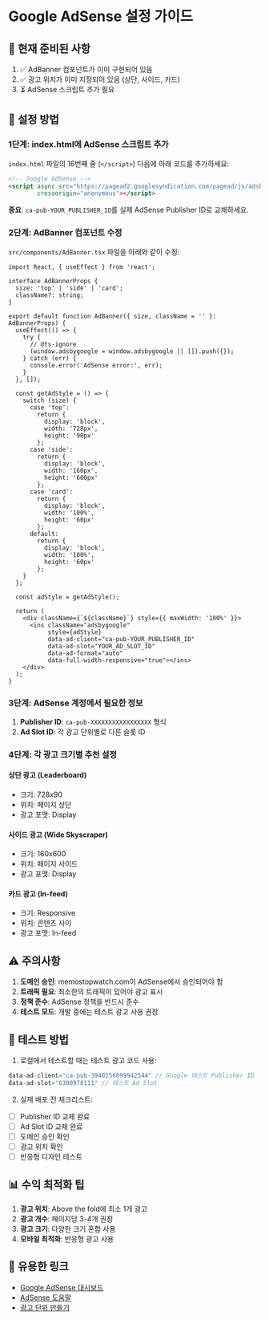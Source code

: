 # Google AdSense 설정 가이드

## 🔧 현재 준비된 사항
1. ✅ AdBanner 컴포넌트가 이미 구현되어 있음
2. ✅ 광고 위치가 이미 지정되어 있음 (상단, 사이드, 카드)
3. ⏳ AdSense 스크립트 추가 필요

## 📝 설정 방법

### 1단계: index.html에 AdSense 스크립트 추가
`index.html` 파일의 16번째 줄 (`</script>`) 다음에 아래 코드를 추가하세요:

```html
<!-- Google AdSense -->
<script async src="https://pagead2.googlesyndication.com/pagead/js/adsbygoogle.js?client=ca-pub-YOUR_PUBLISHER_ID"
        crossorigin="anonymous"></script>
```

**중요**: `ca-pub-YOUR_PUBLISHER_ID`를 실제 AdSense Publisher ID로 교체하세요.

### 2단계: AdBanner 컴포넌트 수정
`src/components/AdBanner.tsx` 파일을 아래와 같이 수정:

```tsx
import React, { useEffect } from 'react';

interface AdBannerProps {
  size: 'top' | 'side' | 'card';
  className?: string;
}

export default function AdBanner({ size, className = '' }: AdBannerProps) {
  useEffect(() => {
    try {
      // @ts-ignore
      (window.adsbygoogle = window.adsbygoogle || []).push({});
    } catch (err) {
      console.error('AdSense error:', err);
    }
  }, []);

  const getAdStyle = () => {
    switch (size) {
      case 'top':
        return {
          display: 'block',
          width: '728px',
          height: '90px'
        };
      case 'side':
        return {
          display: 'block',
          width: '160px',
          height: '600px'
        };
      case 'card':
        return {
          display: 'block',
          width: '100%',
          height: '60px'
        };
      default:
        return {
          display: 'block',
          width: '100%',
          height: '60px'
        };
    }
  };

  const adStyle = getAdStyle();

  return (
    <div className={`${className}`} style={{ maxWidth: '100%' }}>
      <ins className="adsbygoogle"
           style={adStyle}
           data-ad-client="ca-pub-YOUR_PUBLISHER_ID"
           data-ad-slot="YOUR_AD_SLOT_ID"
           data-ad-format="auto"
           data-full-width-responsive="true"></ins>
    </div>
  );
}
```

### 3단계: AdSense 계정에서 필요한 정보
1. **Publisher ID**: `ca-pub-XXXXXXXXXXXXXXXXX` 형식
2. **Ad Slot ID**: 각 광고 단위별로 다른 슬롯 ID

### 4단계: 각 광고 크기별 추천 설정

#### 상단 광고 (Leaderboard)
- 크기: 728x90
- 위치: 페이지 상단
- 광고 포맷: Display

#### 사이드 광고 (Wide Skyscraper)
- 크기: 160x600
- 위치: 페이지 사이드
- 광고 포맷: Display

#### 카드 광고 (In-feed)
- 크기: Responsive
- 위치: 콘텐츠 사이
- 광고 포맷: In-feed

## ⚠️ 주의사항

1. **도메인 승인**: memostopwatch.com이 AdSense에서 승인되어야 함
2. **트래픽 필요**: 최소한의 트래픽이 있어야 광고 표시
3. **정책 준수**: AdSense 정책을 반드시 준수
4. **테스트 모드**: 개발 중에는 테스트 광고 사용 권장

## 🧪 테스트 방법

1. 로컬에서 테스트할 때는 테스트 광고 코드 사용:
```javascript
data-ad-client="ca-pub-3940256099942544" // Google 테스트 Publisher ID
data-ad-slot="6300978111" // 테스트 Ad Slot
```

2. 실제 배포 전 체크리스트:
- [ ] Publisher ID 교체 완료
- [ ] Ad Slot ID 교체 완료
- [ ] 도메인 승인 확인
- [ ] 광고 위치 확인
- [ ] 반응형 디자인 테스트

## 📊 수익 최적화 팁

1. **광고 위치**: Above the fold에 최소 1개 광고
2. **광고 개수**: 페이지당 3-4개 권장
3. **광고 크기**: 다양한 크기 혼합 사용
4. **모바일 최적화**: 반응형 광고 사용

## 🔗 유용한 링크

- [Google AdSense 대시보드](https://www.google.com/adsense/)
- [AdSense 도움말](https://support.google.com/adsense)
- [광고 단위 만들기](https://support.google.com/adsense/answer/9274516)